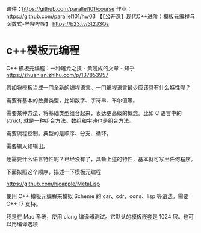 课件：https://github.com/parallel101/course
作业：https://github.com/parallel101/hw03
【【公开课】现代C++进阶：模板元编程与函数式-哔哩哔哩】 https://b23.tv/3t2J3Qs

# c++模板元编程




C++ 模板元编程：一种屠龙之技 - 黄兢成的文章 - 知乎
https://zhuanlan.zhihu.com/p/137853957



假如将模板当成一门全新的编程语言。一门编程语言最少应该具有什么特性呢？

需要有基本的数据类型，比如数字、字符串、布尔值等。

需要某种方法，将基础类型组合起来，表达更高级的概念。比如 C 语言中的 struct, 就是一种组合方法。数组和字典也是组合方法。

需要流程控制。典型的是顺序、分支、循环。

需要输入和输出。

还需要什么语言特性呢？已经没有了，具备上述的特性，基本就可写出任何程序。

下面按照这个顺序，描述一下模板元编程


https://github.com/hjcapple/MetaLisp


使用 C++ 模板元编程来模拟 Scheme 的 car、cdr、cons、lisp 等语法。需要 C++ 17 支持。

我是在 Mac 系统，使用 clang 编译器测试。它默认的模板嵌套是 1024 层。也可以用编译选项








